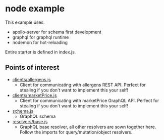 # node example

This example uses:

- apollo-server for schema first development
- graphql for graphql runtime
- nodemon for hot-reloading

Entire starter is defined in index.js.

## Points of interest

- [clients/allergens.js](/2_examples/node/src/clients/allergens.js)
  - Client for communicating with allergens REST API. Perfect for stealing if you don't want to implement this your self!
- [clients/marketPrice.js](/2_examples/node/src/clients/marketPrice.js)
  - Client for communicating with marketPrice GraphQL API. Perfect for stealing if you don't want to implement this your self!
- [schema.js](/2_examples/node/src/schema/baseSchema.js)
  - GraphQL schema
- [resolvers/base.js](/2_examples/node/src/resolvers/base.js)
  - GraphQL base resolver, all other resolvers are sown together here. Follow the imports for query/mutation/object resolvers.
